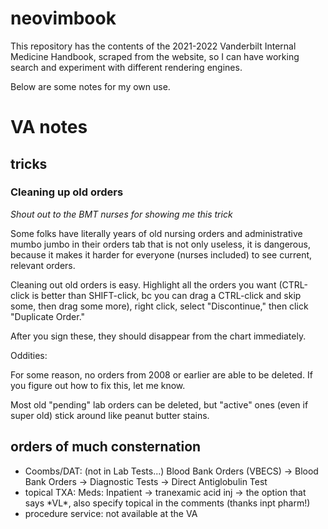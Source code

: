# neovimbook

This repository has the contents of the 2021-2022 Vanderbilt Internal Medicine Handbook,
scraped from the website, so I can have working search and experiment with different rendering engines.

Below are some notes for my own use.



# VA notes

## tricks

### Cleaning up old orders

_Shout out to the BMT nurses for showing me this trick_

Some folks have literally years 
of old nursing orders and administrative mumbo jumbo 
in their orders tab that is not only useless, 
it is dangerous, because it makes it harder for everyone
(nurses included) to see current, relevant orders.

Cleaning out old orders is easy.
Highlight all the orders you want 
(CTRL-click is better than SHIFT-click, 
bc you can drag a CTRL-click and skip some,
then drag some more),
right click, 
select "Discontinue,"
then click "Duplicate Order."

After you sign these, 
they should disappear from the chart immediately.

Oddities:

For some reason, 
no orders from 2008 or earlier are able to be deleted.
If you figure out how to fix this, let me know.

Most old "pending" lab orders can be deleted,
but "active" ones (even if super old)
stick around like peanut butter stains.

## orders of much consternation

- Coombs/DAT: (not in Lab Tests...) Blood Bank Orders (VBECS) -> Blood Bank Orders -> Diagnostic Tests -> Direct Antiglobulin Test
- topical TXA: Meds: Inpatient ->  tranexamic acid inj -> the option that says \*VL\*, also specify topical in the comments (thanks inpt pharm!)
- procedure service: not available at the VA
